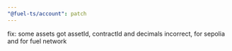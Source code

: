 ```yaml
---
"@fuel-ts/account": patch
---
```


fix: some assets got assetId, contractId and decimals incorrect, for sepolia and for fuel network
